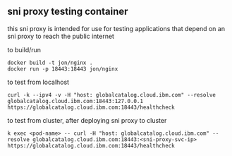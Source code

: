 ## sni proxy testing container

this sni proxy is intended for use for testing applications that depend on an sni proxy to reach the public internet


to build/run
```
docker build -t jon/nginx .
docker run -p 18443:18443 jon/nginx
```

to test from localhost

```
curl -k --ipv4 -v -H "host: globalcatalog.cloud.ibm.com" --resolve globalcatalog.cloud.ibm.com:18443:127.0.0.1 https://globalcatalog.cloud.ibm.com:18443/healthcheck
```


to test from cluster, after deploying sni proxy to cluster

```
k exec <pod-name> -- curl -H "host: globalcatalog.cloud.ibm.com" --resolve globalcatalog.cloud.ibm.com:18443:<sni-proxy-svc-ip> https://globalcatalog.cloud.ibm.com:18443/healthcheck
```
